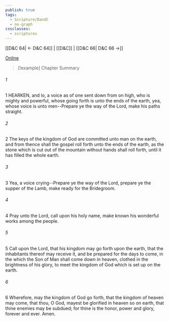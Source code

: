 ```yaml
---
publish: true
tags:
  - Scripture/DandC
  - no-graph
cssclasses:
  - scriptures
---
```

[[D&C 64| ← D&C 64]] | [[D&C]] | [[D&C 66| D&C 66 →]]

[Online](https://churchofjesuschrist.org/study/scriptures/dc-testament/dc/65?lang=eng)

>[!example] Chapter Summary
>
###### 1
1 HEARKEN, and lo, a voice as of one sent down from on high, who is mighty and powerful, whose going forth is unto the ends of the earth, yea, whose voice is unto men--Prepare ye the way of the Lord, make his paths straight.
###### 2
2 The keys of the kingdom of God are committed unto man on the earth, and from thence shall the gospel roll forth unto the ends of the earth, as the stone which is cut out of the mountain without hands shall roll forth, until it has filled the whole earth.
###### 3
3 Yea, a voice crying--Prepare ye the way of the Lord, prepare ye the supper of the Lamb, make ready for the Bridegroom.
###### 4
4 Pray unto the Lord, call upon his holy name, make known his wonderful works among the people.
###### 5
5 Call upon the Lord, that his kingdom may go forth upon the earth, that the inhabitants thereof may receive it, and be prepared for the days to come, in the which the Son of Man shall come down in heaven, clothed in the brightness of his glory, to meet the kingdom of God which is set up on the earth.
###### 6
6 Wherefore, may the kingdom of God go forth, that the kingdom of heaven may come, that thou, O God, mayest be glorified in heaven so on earth, that thine enemies may be subdued; for thine is the honor, power and glory, forever and ever. Amen.




